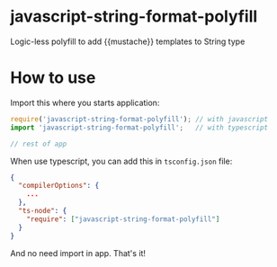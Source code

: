 # javascript-string-format-polyfill

Logic-less polyfill to add {{mustache}} templates to String type

# How to use

Import this where you starts application: 

```ts
require('javascript-string-format-polyfill'); // with javascript
import 'javascript-string-format-polyfill';   // with typescript

// rest of app
```

When use typescript, you can add this in `tsconfig.json` file:

```json
{
  "compilerOptions": {
    ...
  },
  "ts-node": {
    "require": ["javascript-string-format-polyfill"]
  }
}
```

And no need import in app. That's it!